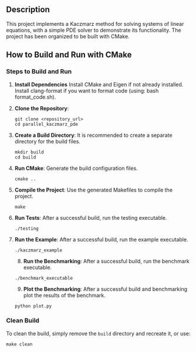 ## Description
This project implements a Kaczmarz method for solving systems of linear equations, with a simple PDE solver to demonstrate its functionality. The project has been organized to be built with CMake.

## How to Build and Run with CMake

### Steps to Build and Run

1. **Install Dependencies**
   Install CMake and Eigen if not already installed. Install clang-format if you want to format code (using: bash format_code.sh).

2. **Clone the Repository**:
   ```
   git clone <repository_url>
   cd parallel_kaczmarz_pde
   ```

3. **Create a Build Directory**:
   It is recommended to create a separate directory for the build files.
   ```
   mkdir build
   cd build
   ```

4. **Run CMake**:
   Generate the build configuration files.
   ```
   cmake ..
   ```

5. **Compile the Project**:
   Use the generated Makefiles to compile the project.
   ```
   make
   ```
6. **Run Tests**:
   After a successful build, run the testing executable.
   ```
   ./testing
   ```
7. **Run the Example**:
   After a successful build, run the example executable.
   ```
   ./kaczmarz_example
   ```
   
   8. **Run the Benchmarking**:
   After a successful build, run the benchmark executable.
   ```
   ./benchmark_executable
   ```
   9. **Plot the Benchmarking**:
   After a successful build and benchmarking plot the results of the benchmark.
   ```
   python plot.py
   ```
### Clean Build
To clean the build, simply remove the `build` directory and recreate it, or use:
```
make clean
```
